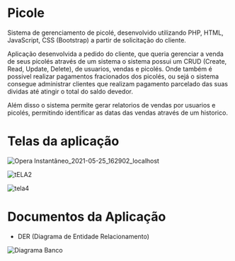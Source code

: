 # Picole

Sistema de gerenciamento de picolé, desenvolvido utilizando PHP, HTML, JavaScript, CSS (Bootstrap) a partir de solicitação do cliente.

Aplicação desenvolvida a pedido do cliente, que queria gerenciar a venda de seus picolés através de um sistema o sistema possui um CRUD (Create, Read, Update, Delete), de usuarios,
vendas e picolés. Onde também é possivel realizar pagamentos fracionados dos picolés, ou sejá o sistema consegue administrar clientes que realizam pagamento parcelado das suas
dividas até atingir o total do saldo devedor.

Além disso o sistema permite gerar relatorios de vendas por usuarios e picolés, permitindo identificar as datas das vendas através de um historico.

# Telas da aplicação

![Opera Instantâneo_2021-05-25_162902_localhost](https://user-images.githubusercontent.com/32420433/119557307-639dab00-bd76-11eb-8252-b8910956d403.png)

![tELA2](https://user-images.githubusercontent.com/32420433/119557458-9778d080-bd76-11eb-8cee-909ae68e4773.png)

![tela4](https://user-images.githubusercontent.com/32420433/119557654-d3139a80-bd76-11eb-8f44-d190f7e55db9.png)

# Documentos da Aplicação 

- DER (Diagrama de Entidade Relacionamento)

![Diagrama Banco](https://user-images.githubusercontent.com/32420433/119557886-22f26180-bd77-11eb-93bf-78e6dccc989e.png)

